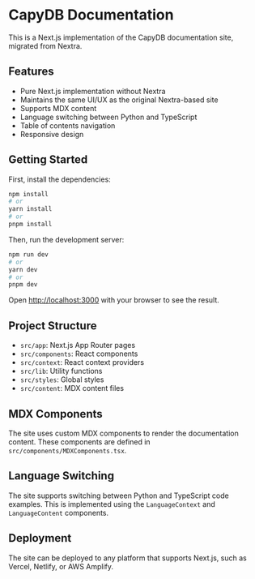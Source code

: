 # CapyDB Documentation

This is a Next.js implementation of the CapyDB documentation site, migrated from Nextra.

## Features

- Pure Next.js implementation without Nextra
- Maintains the same UI/UX as the original Nextra-based site
- Supports MDX content
- Language switching between Python and TypeScript
- Table of contents navigation
- Responsive design

## Getting Started

First, install the dependencies:

```bash
npm install
# or
yarn install
# or
pnpm install
```

Then, run the development server:

```bash
npm run dev
# or
yarn dev
# or
pnpm dev
```

Open [http://localhost:3000](http://localhost:3000) with your browser to see the result.

## Project Structure

- `src/app`: Next.js App Router pages
- `src/components`: React components
- `src/context`: React context providers
- `src/lib`: Utility functions
- `src/styles`: Global styles
- `src/content`: MDX content files

## MDX Components

The site uses custom MDX components to render the documentation content. These components are defined in `src/components/MDXComponents.tsx`.

## Language Switching

The site supports switching between Python and TypeScript code examples. This is implemented using the `LanguageContext` and `LanguageContent` components.

## Deployment

The site can be deployed to any platform that supports Next.js, such as Vercel, Netlify, or AWS Amplify. 